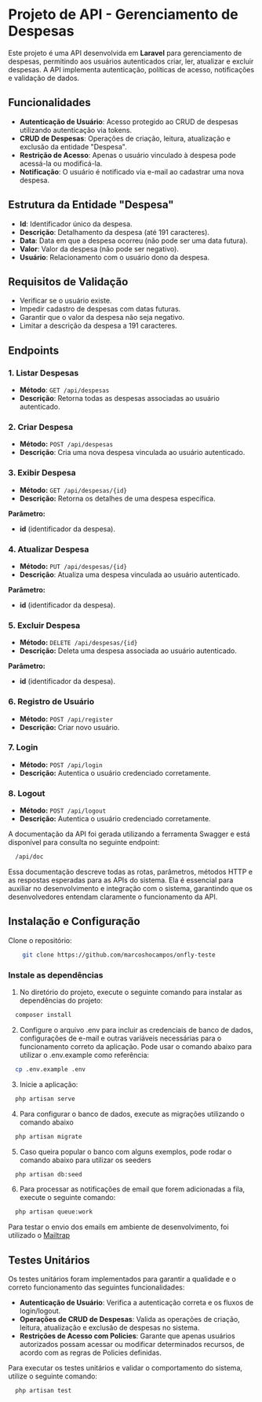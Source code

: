 # Projeto de API - Gerenciamento de Despesas

Este projeto é uma API desenvolvida em **Laravel** para gerenciamento de despesas, permitindo aos usuários autenticados criar, ler, atualizar e excluir despesas. A API implementa autenticação, políticas de acesso, notificações e validação de dados.

## Funcionalidades

- **Autenticação de Usuário**: Acesso protegido ao CRUD de despesas utilizando autenticação via tokens.
- **CRUD de Despesas**: Operações de criação, leitura, atualização e exclusão da entidade "Despesa".
- **Restrição de Acesso**: Apenas o usuário vinculado à despesa pode acessá-la ou modificá-la.
- **Notificação**: O usuário é notificado via e-mail ao cadastrar uma nova despesa.

## Estrutura da Entidade "Despesa"

- **Id**: Identificador único da despesa.
- **Descrição**: Detalhamento da despesa (até 191 caracteres).
- **Data**: Data em que a despesa ocorreu (não pode ser uma data futura).
- **Valor**: Valor da despesa (não pode ser negativo).
- **Usuário**: Relacionamento com o usuário dono da despesa.

## Requisitos de Validação

- Verificar se o usuário existe.
- Impedir cadastro de despesas com datas futuras.
- Garantir que o valor da despesa não seja negativo.
- Limitar a descrição da despesa a 191 caracteres.

## Endpoints

### 1. **Listar Despesas**
- **Método**: `GET /api/despesas`
- **Descrição**: Retorna todas as despesas associadas ao usuário autenticado.

### 2. **Criar Despesa**
- **Método:** `POST /api/despesas`
- **Descrição**: Cria uma nova despesa vinculada ao usuário autenticado.

### 3. **Exibir Despesa**

- **Método:** `GET /api/despesas/{id}`
- **Descrição:** Retorna os detalhes de uma despesa específica.

**Parâmetro:**
- **id** (identificador da despesa).

### 4. **Atualizar Despesa**

- **Método:** `PUT /api/despesas/{id}`
- **Descrição**: Atualiza uma despesa vinculada ao usuário autenticado.

**Parâmetro:**
- **id** (identificador da despesa).

### 5. **Excluir Despesa**

- **Método:** `DELETE /api/despesas/{id}`
- **Descrição:** Deleta uma despesa associada ao usuário autenticado.

**Parâmetro:**
- **id** (identificador da despesa).

### 6. **Registro de Usuário**

- **Método:** `POST /api/register`
- **Descrição:** Criar novo usuário.

### 7. **Login**

- **Método:** `POST /api/login`
- **Descrição:** Autentica o usuário credenciado corretamente.

### 8. **Logout**

- **Método:** `POST /api/logout`
- **Descrição:** Autentica o usuário credenciado corretamente.


A documentação da API foi gerada utilizando a ferramenta Swagger e está disponível para consulta no seguinte endpoint:
  ```bash
    /api/doc
  ```
Essa documentação descreve todas as rotas, parâmetros, métodos HTTP e as respostas esperadas para as APIs do sistema. Ela é essencial para auxiliar no desenvolvimento e integração com o sistema, garantindo que os desenvolvedores entendam claramente o funcionamento da API.

## Instalação e Configuração

Clone o repositório:
```bash
    git clone https://github.com/marcoshocampos/onfly-teste
```

### Instale as dependências

1. No diretório do projeto, execute o seguinte comando para instalar as dependências do projeto:
  ```bash
    composer install
  ```

2. Configure o arquivo .env para incluir as credenciais de banco de dados, configurações de e-mail e outras variáveis necessárias para o funcionamento correto da aplicação. Pode usar o comando abaixo para utilizar o .env.example como referência:
  ```bash
    cp .env.example .env
  ```

3. Inicie a aplicação:
  ```bash
    php artisan serve
  ```

4. Para configurar o banco de dados, execute as migrações utilizando o comando abaixo
  ```bash
    php artisan migrate
  ```

5. Caso queira popular o banco com alguns exemplos, pode rodar o comando abaixo para utilizar os seeders
  ```bash
    php artisan db:seed
  ```

6. Para processar as notificações de email que forem adicionadas a fila, execute o seguinte comando:
  ```bash
    php artisan queue:work
  ```
Para testar o envio dos emails em ambiente de desenvolvimento, foi utilizado o [Mailtrap](https://mailtrap.io)

## Testes Unitários

Os testes unitários foram implementados para garantir a qualidade e o correto funcionamento das seguintes funcionalidades:

- **Autenticação de Usuário**: Verifica a autenticação correta e os fluxos de login/logout.
- **Operações de CRUD de Despesas**: Valida as operações de criação, leitura, atualização e exclusão de despesas no sistema.
- **Restrições de Acesso com Policies**: Garante que apenas usuários autorizados possam acessar ou modificar determinados recursos, de acordo com as regras de Policies definidas.

Para executar os testes unitários e validar o comportamento do sistema, utilize o seguinte comando:
  ```bash
    php artisan test
  ```